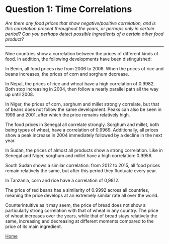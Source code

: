 # Question 1: Time Correlations
*Are there any food prices that show negative/positive correlation, and is this correlation present throughout the years, or perhaps only in certain period? Can you perhaps detect possible ingredients of a certain other food product?*

<hr>

Nine countries show a correlation between the prices of different kinds of food. In addition, the following developments have been distinguished:

<!-- Benin graph -->

In Benin, all food prices rise from 2006 to 2008. When the prices of rice and beans increases, the prices of corn and sorghum decrease.

<!-- Nepal graph -->

In Nepal, the prices of rice and wheat have a high correlation of 0.9982. Both stop increasing in 2004, then follow a nearly parallel path all the way up until 2008.

<!-- Niger graph -->

In Niger, the prices of corn, sorghum and millet strongly correlate, but that of beans does not follow the same development. Peaks can also be seen in 1999 and 2001, after which the price remains relatively high.

<!-- Senegal graph -->

The food prices in Senegal all correlate strongly. Sorghum and millet, both being types of wheat, have a correlation of 0.9969. Additionally, all prices show a peak increase in 2004 immediately followed by a decline in the next year.

<!-- Sudan graph -->

In Sudan, the prices of almost all products show a strong correlation. Like in Senegal and Niger, sorghum and millet have a high correlation: 0.9956.

<!-- South Sudan graph -->

South Sudan shows a similar correlation: from 2012 to 2015, all food prices remain relatively the same, but after this period they fluctuate every year.

<!-- Tanzania graph -->

In Tanzania, corn and rice have a correlation of 0,9812.

<!-- Red beans graph -->

The price of red beans has a similarity of 0.9992 across all countries, meaning the price develops at an extremely similar rate all over the world.

<!-- Graphs: wheat AND bread -->

Counterintuitive as it may seem, the price of bread does not show a particularly strong correlation with that of wheat in any country. The price of wheat increases over the years, while that of bread stays relatively the same, increasing and decreasing at different moments compared to the price of its main ingredient.

<a href="/DAV/dashboard">Home</a>
